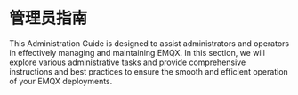 # 管理员指南

<!--to be translated-->

This Administration Guide is designed to assist administrators and operators in effectively managing and maintaining EMQX. In this section, we will explore various administrative tasks and provide comprehensive instructions and best practices to ensure the smooth and efficient operation of your EMQX deployments.


